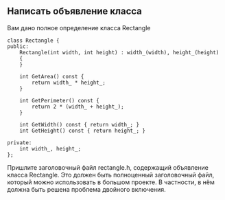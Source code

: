 Написать объявление класса
--------------------------

Вам дано полное определение класса Rectangle

~~~~~~~~~~~~~~~~~~~~~~~~~~~~~~~~~~~~~~~~~~~~~~~~~~~~~~~~~~~~~~~~~~~~~~~~~~~~~~~~
class Rectangle {
public:
    Rectangle(int width, int height) : width_(width), height_(height)
    {
    }

    int GetArea() const {
        return width_ * height_;
    }

    int GetPerimeter() const {
        return 2 * (width_ + height_);
    }

    int GetWidth() const { return width_; }
    int GetHeight() const { return height_; }

private:
    int width_, height_;
};
~~~~~~~~~~~~~~~~~~~~~~~~~~~~~~~~~~~~~~~~~~~~~~~~~~~~~~~~~~~~~~~~~~~~~~~~~~~~~~~~

Пришлите заголовочный файл rectangle.h, содержащий объявление класса Rectangle.
Это должен быть полноценный заголовочный файл, который можно использовать в
большом проекте. В частности, в нём должна быть решена проблема двойного
включения.
